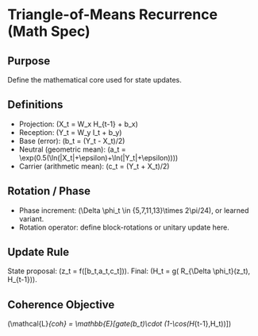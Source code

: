 # Triangle-of-Means Recurrence (Math Spec)

## Purpose
Define the mathematical core used for state updates.

## Definitions
- Projection: \(X_t = W_x H_{t-1} + b_x\)
- Reception: \(Y_t = W_y I_t + b_y\)
- Base (error): \(b_t = (Y_t - X_t)/2\)
- Neutral (geometric mean): \(a_t = \exp(0.5(\ln(|X_t|+\epsilon)+\ln(|Y_t|+\epsilon)))\)
- Carrier (arithmetic mean): \(c_t = (Y_t + X_t)/2\)

## Rotation / Phase
- Phase increment: \(\Delta \phi_t \in \{5,7,11,13\}\times 2\pi/24\), or learned variant.
- Rotation operator: define block-rotations or unitary update here.

## Update Rule
State proposal: \(z_t = f([b_t,a_t,c_t])\). Final: \(H_t = g( R_{\Delta \phi_t}(z_t), H_{t-1})\).

## Coherence Objective
\(\mathcal{L}_{coh} = \mathbb{E}[gate(b_t)\cdot (1-\cos(H_{t-1},H_t))]\)
